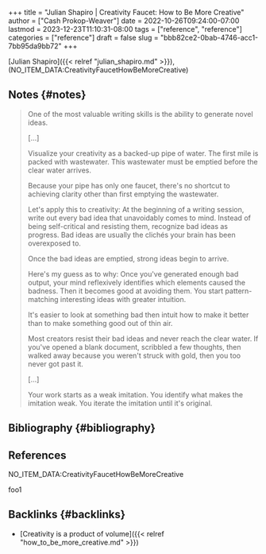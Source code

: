 +++
title = "Julian Shapiro | Creativity Faucet: How to Be More Creative"
author = ["Cash Prokop-Weaver"]
date = 2022-10-26T09:24:00-07:00
lastmod = 2023-12-23T11:10:31-08:00
tags = ["reference", "reference"]
categories = ["reference"]
draft = false
slug = "bbb82ce2-0bab-4746-acc1-7bb95da9bb72"
+++

[Julian Shapiro]({{< relref "julian_shapiro.md" >}}), (NO_ITEM_DATA:CreativityFaucetHowBeMoreCreative)


## Notes {#notes}

> One of the most valuable writing skills is the ability to generate novel ideas.
>
> [...]
>
> Visualize your creativity as a backed-up pipe of water. The first mile is packed with wastewater. This wastewater must be emptied before the clear water arrives.
>
> Because your pipe has only one faucet, there's no shortcut to achieving clarity other than first emptying the wastewater.
>
> Let's apply this to creativity: At the beginning of a writing session, write out every bad idea that unavoidably comes to mind. Instead of being self-critical and resisting them, recognize bad ideas as progress. Bad ideas are usually the clichés your brain has been overexposed to.
>
> Once the bad ideas are emptied, strong ideas begin to arrive.
>
> Here's my guess as to why: Once you've generated enough bad output, your mind reflexively identifies which elements caused the badness. Then it becomes good at avoiding them. You start pattern-matching interesting ideas with greater intuition.
>
> It's easier to look at something bad then intuit how to make it better than to make something good out of thin air.
>
> Most creators resist their bad ideas and never reach the clear water. If you've opened a blank document, scribbled a few thoughts, then walked away because you weren't struck with gold, then you too never got past it.
>
> [...]
>
> Your work starts as a weak imitation. You identify what makes the imitation weak. You iterate the imitation until it's original.


## Bibliography {#bibliography}

## References

<style>.csl-entry{text-indent: -1.5em; margin-left: 1.5em;}</style><div class="csl-bib-body">
  <div class="csl-entry">NO_ITEM_DATA:CreativityFaucetHowBeMoreCreative</div>
</div>

foo1


## Backlinks {#backlinks}

-   [Creativity is a product of volume]({{< relref "how_to_be_more_creative.md" >}})
